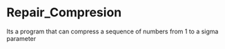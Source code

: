 # Repair_Compresion
Its a program that can compress a sequence of numbers from 1 to a sigma parameter
